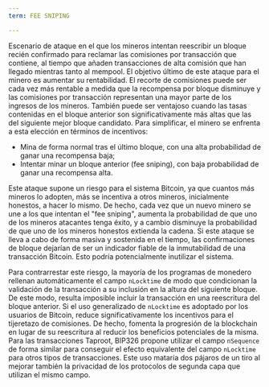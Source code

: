 ```yaml
---
term: FEE SNIPING

---
```

Escenario de ataque en el que los mineros intentan reescribir un bloque recién confirmado para reclamar las comisiones por transacción que contiene, al tiempo que añaden transacciones de alta comisión que han llegado mientras tanto al mempool. El objetivo último de este ataque para el minero es aumentar su rentabilidad. El recorte de comisiones puede ser cada vez más rentable a medida que la recompensa por bloque disminuye y las comisiones por transacción representan una mayor parte de los ingresos de los mineros. También puede ser ventajoso cuando las tasas contenidas en el bloque anterior son significativamente más altas que las del siguiente mejor bloque candidato. Para simplificar, el minero se enfrenta a esta elección en términos de incentivos:


- Mina de forma normal tras el último bloque, con una alta probabilidad de ganar una recompensa baja;
- Intentar minar un bloque anterior (fee sniping), con baja probabilidad de ganar una recompensa alta.

Este ataque supone un riesgo para el sistema Bitcoin, ya que cuantos más mineros lo adopten, más se incentiva a otros mineros, inicialmente honestos, a hacer lo mismo. De hecho, cada vez que un nuevo minero se une a los que intentan el "fee sniping", aumenta la probabilidad de que uno de los mineros atacantes tenga éxito, y a cambio disminuye la probabilidad de que uno de los mineros honestos extienda la cadena. Si este ataque se lleva a cabo de forma masiva y sostenida en el tiempo, las confirmaciones de bloque dejarían de ser un indicador fiable de la inmutabilidad de una transacción Bitcoin. Esto podría potencialmente inutilizar el sistema.

Para contrarrestar este riesgo, la mayoría de los programas de monedero rellenan automáticamente el campo `nLocktime` de modo que condicionan la validación de la transacción a su inclusión en la altura del siguiente bloque. De este modo, resulta imposible incluir la transacción en una reescritura del bloque anterior. Si el uso generalizado de `nLocktime` es adoptado por los usuarios de Bitcoin, reduce significativamente los incentivos para el tijeretazo de comisiones. De hecho, fomenta la progresión de la blockchain en lugar de su reescritura al reducir los beneficios potenciales de la misma. Para las transacciones Taproot, BIP326 propone utilizar el campo `nSequence` de forma similar para conseguir el efecto equivalente del campo `nLocktime` para otros tipos de transacciones. Este uso mataría dos pájaros de un tiro al mejorar también la privacidad de los protocolos de segunda capa que utilizan el mismo campo.
